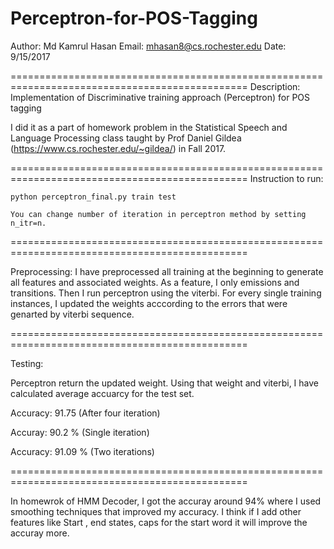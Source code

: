 # Perceptron-for-POS-Tagging

Author: Md Kamrul Hasan
Email: mhasan8@cs.rochester.edu 
Date: 9/15/2017

===============================================================================================
Description: Implementation of Discriminative training approach (Perceptron) for POS tagging 

I did it as a part of homework problem in the Statistical Speech and Language Processing class 
taught by Prof Daniel Gildea (https://www.cs.rochester.edu/~gildea/) in Fall 2017.

===============================================================================================
Instruction to run:

	python perceptron_final.py train test

	You can change number of iteration in perceptron method by setting n_itr=n.



===============================================================================================

Preprocessing:
	I have preprocessed all training at the beginning to generate all features and associated 
	weights. As a feature, I only emissions and transitions. Then I run perceptron using the 
	viterbi. For every single training instances, I updated the weights acccording to the errors 
	that were genarted by viterbi sequence.  

===============================================================================================

Testing:

Perceptron return the updated weight. Using that weight and viterbi, I have calculated average 
accuarcy for the test set.

Accuracy: 91.75 (After four iteration)

Accuray: 90.2 % (Single iteration)

Accuracy: 91.09 % (Two iterations)

===============================================================================================

In homewrok of HMM Decoder, I got the accuray around 94% where I used smoothing techniques that 
improved my accuracy. I think if I add other features like Start , end states, caps for the 
start word it will improve the accuray more.
